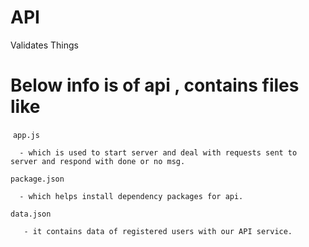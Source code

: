 # API
Validates Things

# Below info is of api , contains files like

 `app.js`
 
      - which is used to start server and deal with requests sent to server and respond with done or no msg.
      
  `package.json`
  
      - which helps install dependency packages for api.
      
   `data.json`
   
       - it contains data of registered users with our API service.

